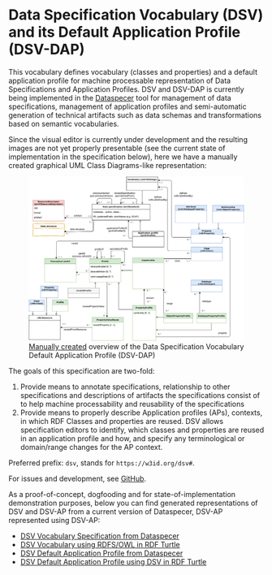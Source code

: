 # Data Specification Vocabulary (DSV) and its Default Application Profile (DSV-DAP)

This vocabulary defines vocabulary (classes and properties) and a default application profile for machine processable representation of Data Specifications and Application Profiles.
DSV and DSV-DAP is currently being implemented in the [Dataspecer](https://dataspecer.com) tool for management of data specifications, management of application profiles and semi-automatic generation of technical artifacts such as data schemas and transformations based on semantic vocabularies.

Since the visual editor is currently under development and the resulting images are not yet properly presentable (see the current state of implementation in the specification below), here we have a manually created graphical UML Class Diagrams-like representation:
<figure>
  <img
  src="dsv.svg"
  alt="Manually created overview of the Data Specification Vocabulary Default Application Profile (DSV-DAP)">
  <figcaption><a href="https://drive.google.com/file/d/1o2xKy98YfNde0OUb-NMBMlrMkLUD2EuA/view?usp=sharing" title="DSV-DAP diagram in draw.io">Manually created</a> overview of the Data Specification Vocabulary Default Application Profile (DSV-DAP)</figcaption>
</figure>

The goals of this specification are two-fold:
1. Provide means to annotate specifications, relationship to other specifications and descriptions of artifacts the specifications consist of to help machine processability and reusability of the specifications
2. Provide means to properly describe Application profiles (APs), contexts, in which RDF Classes and properties are reused. DSV allows specification editors to identify, which classes and properties are reused in an application profile and how, and specify any terminological or domain/range changes for the AP context.

Preferred prefix: `dsv`, stands for `https://w3id.org/dsv#`.

For issues and development, see [GitHub](https://github.com/mff-uk/data-specification-vocabulary).

As a proof-of-concept, dogfooding and for state-of-implementation demonstration purposes, below you can find generated representations of DSV and DSV-AP from a current version of Dataspecer, DSV-AP represented using DSV-AP:
- [DSV Vocabulary Specification from Dataspecer](dsv)
- [DSV Vocabulary using RDFS/OWL in RDF Turtle](dsv.ttl)
- [DSV Default Application Profile from Dataspecer](dsv-dap)
- [DSV Default Application Profile using DSV in RDF Turtle](dsv-dap.ttl)
